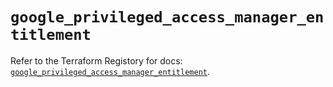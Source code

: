 # `google_privileged_access_manager_entitlement`

Refer to the Terraform Registory for docs: [`google_privileged_access_manager_entitlement`](https://registry.terraform.io/providers/hashicorp/google-beta/5.29.0/docs/resources/google_privileged_access_manager_entitlement).
